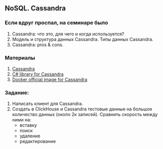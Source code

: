 ﻿## NoSQL. Cassandra

### Если вдруг проспал, на семинаре было
1. Cassandra: что это, для чего и когда используется?
2. Модель и структура данных Cassandra. Типы данных Cassandra.
3. Cassandra: pros & cons.

### Материалы
1. [Cassandra](https://cassandra.apache.org/_/index.html)
2. [C# library for Cassandra](https://docs.datastax.com/en/developer/csharp-driver/3.4/)
3. [Docker official image for Cassandra](https://hub.docker.com/_/cassandra)

### Задание:
1. Написать клиент для Cassandra.
2. Создать в ClickHouse и Cassandra тестовые данные на большое количество данных (около 2к записей). Сравнить скорость между ними на:
   - вставку
   - поиск
   - удаление
   - редактирование